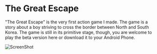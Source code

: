 The Great Escape
==============
"The Great Escape" is the very first action game I made. The game is a story about a boy striving to cross the border between North and South Korea.  The game is still in its primitive stage, though, you are welcome to play the beta version here or download it to your Android Phone.  

![ScreenShot](https://raw.github.com/vinhnghi223/HTML5-GAMES/master/The%20Great%20Escape/screenshot-tge.png)
